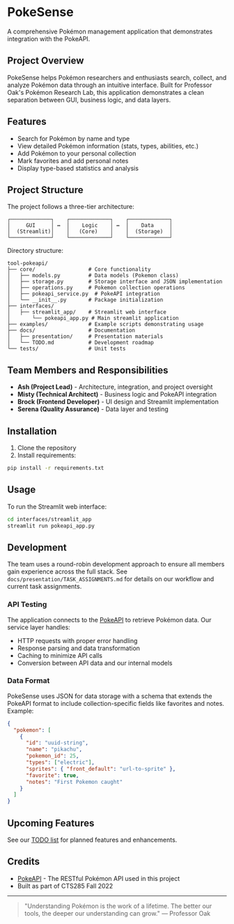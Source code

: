 # PokeSense

A comprehensive Pokémon management application that demonstrates integration with the PokeAPI.

## Project Overview

PokeSense helps Pokémon researchers and enthusiasts search, collect, and analyze Pokémon data through an intuitive interface. Built for Professor Oak's Pokémon Research Lab, this application demonstrates a clean separation between GUI, business logic, and data layers.

## Features

- Search for Pokémon by name and type
- View detailed Pokémon information (stats, types, abilities, etc.)
- Add Pokémon to your personal collection
- Mark favorites and add personal notes
- Display type-based statistics and analysis

## Project Structure

The project follows a three-tier architecture:

```
┌─────────────┐    ┌─────────────┐    ┌─────────────┐
│     GUI     │ ↔  │    Logic    │ ↔  │    Data     │
│  (Streamlit)│    │   (Core)    │    │  (Storage)  │
└─────────────┘    └─────────────┘    └─────────────┘
```

Directory structure:

```
tool-pokeapi/
├── core/                 # Core functionality
│   ├── models.py         # Data models (Pokemon class)
│   ├── storage.py        # Storage interface and JSON implementation
│   ├── operations.py     # Pokemon collection operations
│   ├── pokeapi_service.py  # PokeAPI integration
│   └── __init__.py       # Package initialization
├── interfaces/
│   ├── streamlit_app/    # Streamlit web interface
│       └── pokeapi_app.py # Main streamlit application
├── examples/             # Example scripts demonstrating usage
├── docs/                 # Documentation
│   ├── presentation/     # Presentation materials
│   └── TODO.md           # Development roadmap
└── tests/                # Unit tests
```

## Team Members and Responsibilities

- **Ash (Project Lead)** - Architecture, integration, and project oversight
- **Misty (Technical Architect)** - Business logic and PokeAPI integration
- **Brock (Frontend Developer)** - UI design and Streamlit implementation
- **Serena (Quality Assurance)** - Data layer and testing

## Installation

1. Clone the repository
2. Install requirements:

```bash
pip install -r requirements.txt
```

## Usage

To run the Streamlit web interface:

```bash
cd interfaces/streamlit_app
streamlit run pokeapi_app.py
```

## Development

The team uses a round-robin development approach to ensure all members gain experience across the full stack. See `docs/presentation/TASK_ASSIGNMENTS.md` for details on our workflow and current task assignments.

### API Testing

The application connects to the [PokeAPI](https://pokeapi.co/) to retrieve Pokémon data. Our service layer handles:

- HTTP requests with proper error handling
- Response parsing and data transformation
- Caching to minimize API calls
- Conversion between API data and our internal models

### Data Format

PokeSense uses JSON for data storage with a schema that extends the PokeAPI format to include collection-specific fields like favorites and notes. Example:

```json
{
  "pokemon": [
    {
      "id": "uuid-string",
      "name": "pikachu",
      "pokemon_id": 25,
      "types": ["electric"],
      "sprites": { "front_default": "url-to-sprite" },
      "favorite": true,
      "notes": "First Pokemon caught"
    }
  ]
}
```

## Upcoming Features

See our [TODO list](docs/TODO.md) for planned features and enhancements.

## Credits

- [PokeAPI](https://pokeapi.co/) - The RESTful Pokémon API used in this project
- Built as part of CTS285 Fall 2022

---

> "Understanding Pokémon is the work of a lifetime. The better our tools, the deeper our understanding can grow." — Professor Oak